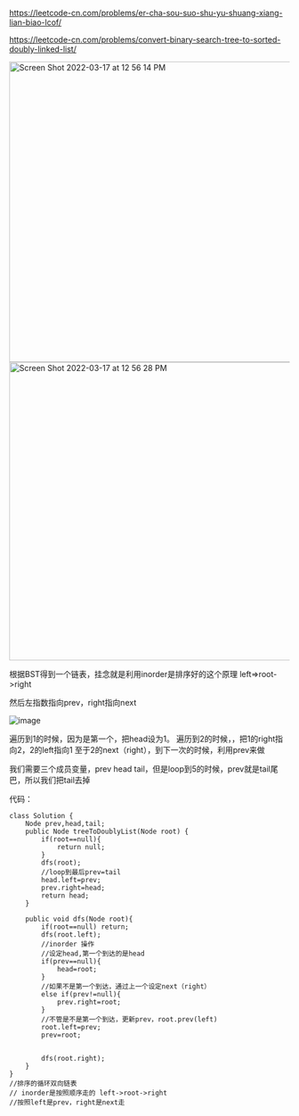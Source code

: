 https://leetcode-cn.com/problems/er-cha-sou-suo-shu-yu-shuang-xiang-lian-biao-lcof/

https://leetcode-cn.com/problems/convert-binary-search-tree-to-sorted-doubly-linked-list/

<img width="539" alt="Screen Shot 2022-03-17 at 12 56 14 PM" src="https://user-images.githubusercontent.com/59748598/158884999-ad6dee3b-9e6f-4c88-8981-2f094caf0c2d.png">

<img width="535" alt="Screen Shot 2022-03-17 at 12 56 28 PM" src="https://user-images.githubusercontent.com/59748598/158885042-b0ccb257-e00e-4fb0-a747-8f66cdc56995.png">

根据BST得到一个链表，挂念就是利用inorder是排序好的这个原理 left=>root->right

然后左指数指向prev，right指向next

![image](https://user-images.githubusercontent.com/59748598/158885489-7be0207c-efbb-43ec-a56d-2d8e29747113.png)

遍历到1的时候，因为是第一个，把head设为1。  遍历到2的时候，，把1的right指向2，2的left指向1 至于2的next（right），到下一次的时候，利用prev来做

我们需要三个成员变量，prev head tail，但是loop到5的时候，prev就是tail尾巴，所以我们把tail去掉

代码：
```` 
class Solution {
    Node prev,head,tail;
    public Node treeToDoublyList(Node root) {
        if(root==null){
            return null;
        }
        dfs(root);
        //loop到最后prev=tail
        head.left=prev;
        prev.right=head;
        return head;
    }

    public void dfs(Node root){
        if(root==null) return;
        dfs(root.left);
        //inorder 操作
        //设定head,第一个到达的是head
        if(prev==null){
            head=root;
        }
        //如果不是第一个到达，通过上一个设定next（right）
        else if(prev!=null){
            prev.right=root;
        }
        //不管是不是第一个到达，更新prev，root.prev(left)
        root.left=prev;
        prev=root;


        dfs(root.right);
    }
}
//排序的循环双向链表
// inorder是按照顺序走的 left->root->right
//按照left是prev，right是next走
````







